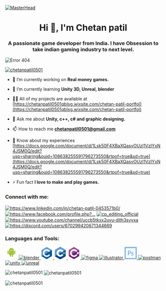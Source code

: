 [![MasterHead](https://drive.google.com/uc?export=download&id=1c-1KoRiljN5tu2BwLBfbmxA0fivRaDpa)](https://chetanpatil0501qblsg.wixsite.com/chetan-patil-portfol)
<h1 align="center">Hi 👋, I'm Chetan patil</h1>
<h3 align="center">A passionate game developer from India. I have Obsession to take indian gaming industry to next level.</h3>
<img align="centre" alt="Error 404" width="200" src="https://drive.google.com/uc?export=download&id=1g9ziCc4khXNQKqzOZT_wraMtopbcrjLD">

<p align="left"> <a href="https://github.com/ryo-ma/github-profile-trophy"><img src="https://github-profile-trophy.vercel.app/?username=chetanpatil0501" alt="chetanpatil0501" /></a> </p>

- 🔭 I’m currently working on **Real money games.**

- 🌱 I’m currently learning **Unity 3D, Unreal, blender**

- 👨‍💻 All of my projects are available at [https://chetanpatil0501qblsg.wixsite.com/chetan-patil-portfol](https://chetanpatil0501qblsg.wixsite.com/chetan-patil-portfol)

- 💬 Ask me about **Unity, c++, c# and graphic designing.**

- 📫 How to reach me **chetanpatil0501@gmail.com**

- 📄 Know about my experiences [https://docs.google.com/document/d/1Lsk50F4XBaXQasvOUzI1VzIYxN4JSM0Q/edit?usp=sharing&ouid=108638255591796273550&rtpof=true&sd=true](https://docs.google.com/document/d/1Lsk50F4XBaXQasvOUzI1VzIYxN4JSM0Q/edit?usp=sharing&ouid=108638255591796273550&rtpof=true&sd=true)

- ⚡ Fun fact **I love to make and play games.**

<h3 align="left">Connect with me:</h3>
<p align="left">
<a href="https://www.linkedin.com/in/chetan-patil-0453571b0/" target="blank"><img align="center" src="https://raw.githubusercontent.com/rahuldkjain/github-profile-readme-generator/master/src/images/icons/Social/linked-in-alt.svg" alt="https://www.linkedin.com/in/chetan-patil-0453571b0/" height="30" width="40" /></a>
<a href="https://www.facebook.com/profile.php?..." target="blank"><img align="center" src="https://raw.githubusercontent.com/rahuldkjain/github-profile-readme-generator/master/src/images/icons/Social/facebook.svg" alt="https://www.facebook.com/profile.php?..." height="30" width="40" /></a>
<a href="https://instagram.com/cp_editing_official" target="blank"><img align="center" src="https://raw.githubusercontent.com/rahuldkjain/github-profile-readme-generator/master/src/images/icons/Social/instagram.svg" alt="cp_editing_official" height="30" width="40" /></a>
<a href="https://www.youtube.com/channel/UCCb5tKxx2Uvu-DITh3sVvxA" target="blank"><img align="center" src="https://raw.githubusercontent.com/rahuldkjain/github-profile-readme-generator/master/src/images/icons/Social/youtube.svg" alt="https://www.youtube.com/channel/uccb5tkxx2uvu-dith3svvxa" height="30" width="40" /></a>
<a href="https://discord.com/users/670299420671344669" target="blank"><img align="center" src="https://raw.githubusercontent.com/rahuldkjain/github-profile-readme-generator/master/src/images/icons/Social/discord.svg" alt="https://discord.com/users/670299420671344669" height="30" width="40" /></a>
</p>

<h3 align="left">Languages and Tools:</h3>
<p align="left"> <a href="https://developer.android.com" target="_blank" rel="noreferrer"> <img src="https://raw.githubusercontent.com/devicons/devicon/master/icons/android/android-original-wordmark.svg" alt="android" width="40" height="40"/> </a> <a href="https://www.blender.org/" target="_blank" rel="noreferrer"> <img src="https://download.blender.org/branding/community/blender_community_badge_white.svg" alt="blender" width="40" height="40"/> </a> <a href="https://www.cprogramming.com/" target="_blank" rel="noreferrer"> <img src="https://raw.githubusercontent.com/devicons/devicon/master/icons/c/c-original.svg" alt="c" width="40" height="40"/> </a> <a href="https://www.w3schools.com/cpp/" target="_blank" rel="noreferrer"> <img src="https://raw.githubusercontent.com/devicons/devicon/master/icons/cplusplus/cplusplus-original.svg" alt="cplusplus" width="40" height="40"/> </a> <a href="https://www.w3schools.com/cs/" target="_blank" rel="noreferrer"> <img src="https://raw.githubusercontent.com/devicons/devicon/master/icons/csharp/csharp-original.svg" alt="csharp" width="40" height="40"/> </a> <a href="https://www.figma.com/" target="_blank" rel="noreferrer"> <img src="https://www.vectorlogo.zone/logos/figma/figma-icon.svg" alt="figma" width="40" height="40"/> </a> <a href="https://www.adobe.com/in/products/illustrator.html" target="_blank" rel="noreferrer"> <img src="https://www.vectorlogo.zone/logos/adobe_illustrator/adobe_illustrator-icon.svg" alt="illustrator" width="40" height="40"/> </a> <a href="https://www.photoshop.com/en" target="_blank" rel="noreferrer"> <img src="https://raw.githubusercontent.com/devicons/devicon/master/icons/photoshop/photoshop-line.svg" alt="photoshop" width="40" height="40"/> </a> <a href="https://postman.com" target="_blank" rel="noreferrer"> <img src="https://www.vectorlogo.zone/logos/getpostman/getpostman-icon.svg" alt="postman" width="40" height="40"/> </a> <a href="https://unity.com/" target="_blank" rel="noreferrer"> <img src="https://www.vectorlogo.zone/logos/unity3d/unity3d-icon.svg" alt="unity" width="40" height="40"/> </a> <a href="https://unrealengine.com/" target="_blank" rel="noreferrer"> <img src="https://raw.githubusercontent.com/kenangundogan/fontisto/036b7eca71aab1bef8e6a0518f7329f13ed62f6b/icons/svg/brand/unreal-engine.svg" alt="unreal" width="40" height="40"/> </a> </p>

<p><img align="left" src="https://github-readme-stats.vercel.app/api/top-langs?username=chetanpatil0501&show_icons=true&locale=en&layout=compact" alt="chetanpatil0501" /></p>

<p>&nbsp;<img align="center" src="https://github-readme-stats.vercel.app/api?username=chetanpatil0501&show_icons=true&locale=en" alt="chetanpatil0501" /></p>

<p><img align="center" src="https://github-readme-streak-stats.herokuapp.com/?user=chetanpatil0501&" alt="chetanpatil0501" /></p>
